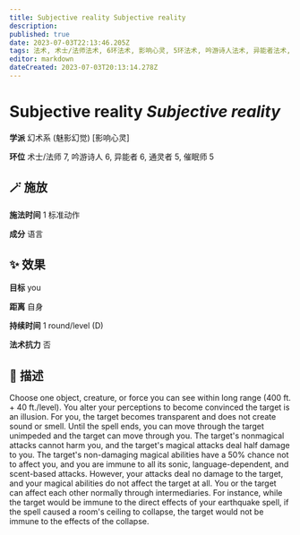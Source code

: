 ```yaml
---
title: Subjective reality Subjective reality
description: 
published: true
date: 2023-07-03T22:13:46.205Z
tags: 法术, 术士/法师法术, 6环法术, 影响心灵, 5环法术, 吟游诗人法术, 异能者法术, 催眠师法术, 通灵者法术, 7环法术, 幻术系, 魅影幻觉
editor: markdown
dateCreated: 2023-07-03T20:13:14.278Z
---
```


# **Subjective reality** *Subjective reality*

**学派** 幻术系 (魅影幻觉) \[影响心灵\] 

**环位** 术士/法师 7, 吟游诗人 6, 异能者 6, 通灵者 5, 催眠师 5

## 🪄 施放

**施法时间** 1 标准动作

**成分** 语言

## ✨ 效果 

**目标** you 

**距离** 自身  

**持续时间** 1 round/level (D) 

**法术抗力** 否

## 📖 描述

Choose one object, creature, or force you can see within long range (400 ft. + 40 ft./level). You alter your perceptions to become convinced the target is an illusion. For you, the target becomes transparent and does not create sound or smell. Until the spell ends, you can move through the target unimpeded and the target can move through you. The target's nonmagical attacks cannot harm you, and the target's magical attacks deal half damage to you. The target's non-damaging magical abilities have a 50% chance not to affect you, and you are immune to all its sonic, language-dependent, and scent-based attacks. However, your attacks deal no damage to the target, and your magical abilities do not affect the target at all. You or the target can affect each other normally through intermediaries. For instance, while the target would be immune to the direct effects of your earthquake spell, if the spell caused a room's ceiling to collapse, the target would not be immune to the effects of the collapse.
    